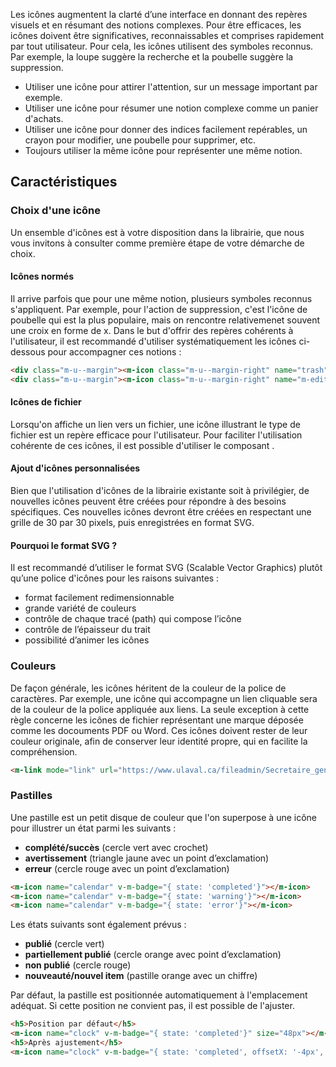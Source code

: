 Les icônes augmentent la clarté d’une interface en donnant des repères visuels et en résumant des notions complexes. Pour être efficaces, les icônes doivent être significatives, reconnaissables et comprises rapidement par tout utilisateur. Pour cela, les icônes utilisent des symboles reconnus. Par exemple, la loupe suggère la recherche et la poubelle suggère la suppression.

<modul-do>
    <ul>
        <li>Utiliser une icône pour attirer l'attention, sur un message important par exemple.</li>
        <li>Utiliser une icône pour résumer une notion complexe comme un panier d'achats.</li>
        <li>Utiliser une icône pour donner des indices facilement repérables, un crayon pour modifier, une poubelle pour supprimer, etc.</li>
        <li>Toujours utiliser la même icône pour représenter une même notion.</li>
    </ul>
</modul-do>

## Caractéristiques

### Choix d'une icône
Un ensemble d'icônes est à votre disposition dans la <m-link mode="link" url='/normes/normes-graphiques/iconographie/'>librairie</m-link>, que nous vous invitons à consulter comme première étape de votre démarche de choix.

#### Icônes normés
Il arrive parfois que pour une même notion, plusieurs symboles reconnus s'appliquent. Par exemple, pour l'action de suppression, c'est l'icône de poubelle qui est la plus populaire, mais on rencontre relativemenet souvent une croix en forme de x. Dans le but d'offrir des repères cohérents à l'utilisateur, il est recommandé d'utiliser systématiquement les icônes ci-dessous pour accompagner ces notions&nbsp;:

<modul-demo>

```html
<div class="m-u--margin"><m-icon class="m-u--margin-right" name="trash"></m-icon><span>Supprimer</span></div>
<div class="m-u--margin"><m-icon class="m-u--margin-right" name="m-edit"></m-icon><span>Modifier</span></div>
```
</modul-demo>

#### Icônes de fichier
Lorsqu'on affiche un lien vers un fichier, une icône illustrant le type de fichier est un repère efficace pour l'utilisateur. Pour faciliter l'utilisation cohérente de ces icônes, il est possible d'utiliser le composant <modul-go name="m-icon-file"></modul-go>.

#### Ajout d'icônes personnalisées
Bien que l'utilisation d'icônes de la <m-link mode="link" url='/normes/normes-graphiques/iconographie/'>librairie existante</m-link> soit à privilégier, de nouvelles icônes peuvent être créées pour répondre à des besoins spécifiques. Ces nouvelles icônes devront être créées en respectant une grille de 30 par 30 pixels, puis enregistrées en format SVG.

#### Pourquoi le format SVG ?
Il est recommandé d’utiliser le format SVG (Scalable Vector Graphics) plutôt qu’une police d'icônes pour les raisons suivantes&nbsp;:
* format facilement redimensionnable
* grande variété  de couleurs
* contrôle de chaque tracé (path) qui compose l’icône
* contrôle de l’épaisseur du trait
* possibilité d’animer les icônes


### Couleurs
De façon générale, les icônes héritent de la couleur de la police de caractères. Par exemple, une icône qui accompagne un lien cliquable sera de la couleur de la police appliquée aux liens. La seule exception à cette règle concerne les icônes de fichier représentant une marque déposée comme les docouments PDF ou Word. Ces icônes doivent rester de leur couleur originale, afin de conserver leur identité propre, qui en facilite la compréhension.

<modul-demo>

```html
<m-link mode="link" url="https://www.ulaval.ca/fileadmin/Secretaire_general/Reglements/Reglement_des_etudes.pdf"><m-icon-file size="16px" extension="pdf"></m-icon-file>Règlement des études</m-link>
```

</modul-demo>


### Pastilles
Une pastille est un petit disque de couleur que l'on superpose à une icône pour illustrer un état parmi les suivants&nbsp;:

* **complété/succès** (cercle vert avec crochet)
* **avertissement** (triangle jaune avec un point d’exclamation)
* **erreur** (cercle rouge avec un point d’exclamation)

<modul-demo>

```html
<m-icon name="calendar" v-m-badge="{ state: 'completed'}"></m-icon>
<m-icon name="calendar" v-m-badge="{ state: 'warning'}"></m-icon>
<m-icon name="calendar" v-m-badge="{ state: 'error'}"></m-icon>

```

</modul-demo>

Les états suivants sont également prévus&nbsp;:

* **publié** (cercle vert)
* **partiellement publié** (cercle orange avec point d’exclamation)
* **non publié** (cercle rouge)
* **nouveauté/nouvel item** (pastille orange avec un chiffre)

Par défaut, la pastille est positionnée automatiquement à l'emplacement adéquat. Si cette position ne convient pas, il est possible de l'ajuster.

<modul-demo>

```html
<h5>Position par défaut</h5>
<m-icon name="clock" v-m-badge="{ state: 'completed'}" size="48px"></m-icon>
<h5>Après ajustement</h5>
<m-icon name="clock" v-m-badge="{ state: 'completed', offsetX: '-4px', offsetY: '-2px'}" size="48px"></m-icon>

```

</modul-demo>



